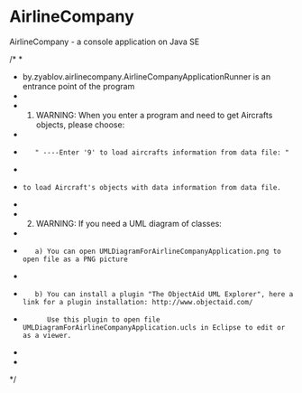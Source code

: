 # AirlineCompany
AirlineCompany - а console application on Java SE



/*
 *
 *   by.zyablov.airlinecompany.AirlineCompanyApplicationRunner is an entrance point of the program
 *	
 *  1) WARNING: When you enter a program and need to get Aircrafts objects, please choose:
 *
 *	      " ----Enter '9' to load aircrafts information from data file: "
 *	
 *	   to load Aircraft's objects with data information from data file.	
 *
 *  2) WARNING: If you need a UML diagram of classes:
 *
 *        a) You can open UMLDiagramForAirlineCompanyApplication.png to open file as a PNG picture
 *		
 *	      b) You can install a plugin "The ObjectAid UML Explorer", here a link for a plugin installation: http://www.objectaid.com/
 *	         Use this plugin to open file UMLDiagramForAirlineCompanyApplication.ucls in Eclipse to edit or as a viewer.
 *
 *
 */
